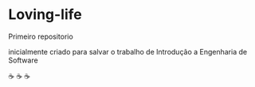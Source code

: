 # Loving-life

Primeiro repositorio

inicialmente criado para salvar o trabalho de Introdução a Engenharia de Software

:coffee: :coffee: :coffee: 
